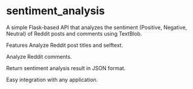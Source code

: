 # sentiment_analysis

A simple Flask-based API that analyzes the sentiment (Positive, Negative, Neutral) of Reddit posts and comments using TextBlob.

Features
Analyze Reddit post titles and selftext.

Analyze Reddit comments.

Return sentiment analysis result in JSON format.

Easy integration with any application.
